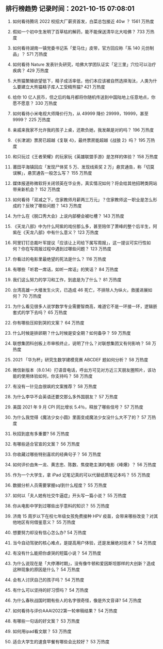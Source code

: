 
## 排行榜趋势 记录时间：2021-10-15 07:08:01
  
  1. 如何看待腾讯 2022 校招大厂薪资首发，白菜总包接近 40w ？ 1561 万热度
    
  2. 假如一个初中生发明了百草枯的解药，能不能保送清华北大哈佛？ 733 万热度
    
  3. 如何看待湖南一镇党委书记系「爱马仕」皮带，官方回应称「系 140 元仿制品」？ 571 万热度
    
  4. 如何看待 Nature 发表针灸研究，哈佛大学团队证实「足三里」穴位可以治疗疾病？ 429 万热度
    
  5. 大熊猫繁殖欲望低下，精子成活率低，他们本应该被自然选择淘汰，人类为什么要建立大熊猫精子库人工受精熊猫? 421 万热度
    
  6. 给你 10 亿人民币，但之后的每月都将你随机传送到中国陆地上任意地点，你愿不愿意？ 330 万热度
    
  7. 如何看待小米电视大师降价行为，从 49999 降价 29999，19999，甚至 9999？ 225 万热度
    
  8. 亲戚来我家不允许我的孩子上桌，还欺负她，我发飙是对的吗？ 196 万热度
    
  9. 《长津湖》票房已超越《复联 4》，最终票房能超越《战狼 2》吗？ 195 万热度
    
  10. 和只玩过《王者荣耀》的玩家玩《英雄联盟手游》是怎样的体验？ 158 万热度
    
  11. 莆田平海镇回应「发现尸体奖 5 万、发现线索奖 2 万」悬赏通告，称「切莫误解」，悬赏通告一般怎么写？ 155 万热度
    
  12. 媒体报道称微软将关闭领英在华业务，真实情况如何？将会给其他招聘类网站带来新机会？ 152 万热度
    
  13. 如何看待「双减之下，住家教师月薪两三万元」？住家教师这一职业是怎么形成的？反映了哪些问题？ 143 万热度
    
  14. 为什么在《脱口秀大会》上说内部梗会被吐槽？ 143 万热度
    
  15. 《天龙八部》中为什么阿紫的戏份那么多，甚至陪伴了萧峰的整个后半生，阿紫在《天龙八部》中有什么意义？ 123 万热度
    
  16. 阿里钉钉总裁叶军提议「应该让上司给下属写周报」，这一提议可实行性如何？你在写周报过程中遇到过哪些问题？ 123 万热度
    
  17. 你看过的电影里最绝望的死法是什么？ 116 万热度
    
  18. 有哪些「听君一席话，如听一席话」的笑话？ 84 万热度
    
  19. 我们这么努力的学习和工作，到底是为了什么？ 81 万热度
    
  20. 台湾高雄一大楼发生火灾，已造成 46 死亡，不排除人为纵火，救援进展如何？ 70 万热度
    
  21. 为什么看见很多人说学数学专业需要智商高，难道它不是一环接一环，逻辑嵌套式的学下去吗？ 65 万热度
    
  22. 你有哪些压抑到哭的文案？ 64 万热度
    
  23. 什么时候是排卵期？什么时候是安全期？如何备孕？ 59 万热度
    
  24. 联想集团科创板上市审核终止，说明了什么？对联想集团又有何影响？ 58 万热度
    
  25. 2021 「华为杯」研究生数学建模竞赛 ABCDEF 题如何分析？ 58 万热度
    
  26. 微信新版本（8.0.14）打语音电话，呼出方可见对方近三天朋友圈照片，该功能的使用体验如何，你支持吗？ 58 万热度
    
  27. 有没有一针见血很飒的文案推荐？ 58 万热度
    
  28. 为什么李华不会英语还要交那么多外国朋友？ 57 万热度
    
  29. 美国 2021 年 9 月 CPI 同比增长 5.4％，释放了哪些信号？ 57 万热度
    
  30. 为什么我觉得《魔法少女小圆》里面变成魔法少女没什么大不了的？ 57 万热度
    
  31. 秋招到底有多重要? 56 万热度
    
  32. 有哪些适合官宣的文案？ 56 万热度
    
  33. 你收藏过哪些特别喜欢的经典句子？ 56 万热度
    
  34. 如何评价由朱一龙、黄志忠、陈数、焦俊艳主演的电影《峰爆》？ 56 万热度
    
  35. 作为一个大学生，拿 iPad 记笔记真的可以代替纸质笔记本吗？ 55 万热度
    
  36. 数据分析人员需要掌握sql到什么程度？ 55 万热度
    
  37. 如何以「夫人她有社交牛逼症」开头写一篇小说？ 55 万热度
    
  38. 你从电影中学到过哪些出乎意料的知识？ 55 万热度
    
  39. 济南 15 周岁以下在校七年级女孩免费接种 HPV 疫苗，会带来哪些改变？对其他地区有何借鉴意义？ 55 万热度
    
  40. 想要努力却没有信心怎么办? 54 万热度
    
  41. 当今自动驾驶的核心难点，是提高用户体验，还是发展绝对技术？ 54 万热度
    
  42. 有没有什么能把你虐哭的短篇小说？ 54 万热度
    
  43. 为什么说现在是「大停滞时期」，没有像牛顿和爱因斯坦那样的大创新？造成这种现象的原因是什么？ 54 万热度
    
  44. 会有人讨厌自己的孩子吗？ 54 万热度
    
  45. 有什么可以坚持的好习惯吗？ 54 万热度
    
  46. 为什么春秋战国时期有些人的名字很奇怪，像是外文音译? 54 万热度
    
  47. 如何看待与评价AAAI2022第一轮审稿结果？ 54 万热度
    
  48. 有哪些一句话的好文案？ 53 万热度
    
  49. 如何用ipad看文献？ 53 万热度
    
  50. 适合大学生的速食早餐有哪些会比较好？ 53 万热度
    